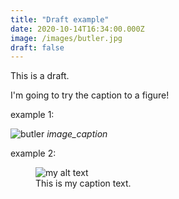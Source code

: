 ```yaml
---
title: "Draft example"
date: 2020-10-14T16:34:00.000Z
image: /images/butler.jpg
draft: false
---
```


This is a draft.

I'm going to try the caption to a figure!

<!-- excerpt -->

example 1:

![butler](/images/butler.jpg)
_image_caption_

example 2:

<figure>
  <img src="https://harmonyblog.netlify.app/images/butler.jpg" alt="my alt text" style="object-fit: cover"/>
  <figcaption>This is my caption text.</figcaption>
</figure>

<!-- example 3:

<p align="center">
  <img alt="img-name" src="/assets/butler.jpg">
  <br>
    <em>caption</em>
</p> -->

